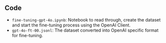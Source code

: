 ## Code
- `fine-tuning-gpt-4o.ipynb`: Notebook to read through, create the dataset and start the fine-tuning process using the OpenAI Client.
- `gpt-4o-ft-00.jsonl`: The dataset converted into OpenAI specific format for fine-tuning.
